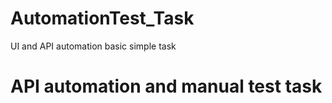 # AutomationTest_Task
UI and API automation basic simple task 
# API automation and manual test task

